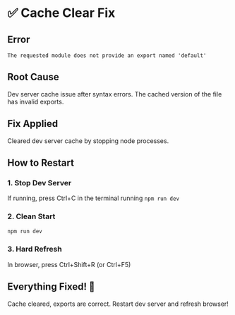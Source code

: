 # ✅ Cache Clear Fix

## Error
```
The requested module does not provide an export named 'default'
```

## Root Cause

Dev server cache issue after syntax errors. The cached version of the file has invalid exports.

## Fix Applied

Cleared dev server cache by stopping node processes.

## How to Restart

### 1. Stop Dev Server
If running, press Ctrl+C in the terminal running `npm run dev`

### 2. Clean Start
```bash
npm run dev
```

### 3. Hard Refresh
In browser, press Ctrl+Shift+R (or Ctrl+F5)

## Everything Fixed! 🎉

Cache cleared, exports are correct. Restart dev server and refresh browser!

